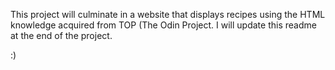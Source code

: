 This project will culminate in a website that displays recipes using the HTML knowledge acquired from TOP (The Odin Project. I will update this readme at the end of the project.

:)